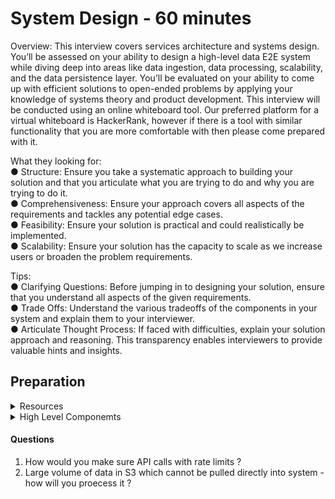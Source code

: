 # System Design - 60 minutes

Overview: This interview covers services architecture
and systems design. You’ll be assessed on your ability to
design a high-level data E2E system while diving deep
into areas like data ingestion, data processing, scalability,
and the data persistence layer. You’ll be evaluated on
your ability to come up with efficient solutions to
open-ended problems by applying your knowledge of
systems theory and product development. This interview
will be conducted using an online whiteboard tool. Our
preferred platform for a virtual whiteboard is HackerRank,
however if there is a tool with similar functionality that you are more comfortable with then please
come prepared with it.

What they looking for:\
● Structure: Ensure you take a systematic approach to building your solution and that you
articulate what you are trying to do and why you are trying to do it.\
● Comprehensiveness: Ensure your approach covers all aspects of the requirements and
tackles any potential edge cases.\
● Feasibility: Ensure your solution is practical and could realistically be implemented.\
● Scalability: Ensure your solution has the capacity to scale as we increase users or
broaden the problem requirements.

Tips:\
● Clarifying Questions: Before jumping in to designing your solution, ensure that you
understand all aspects of the given requirements.\
● Trade Offs: Understand the various tradeoffs of the components in your system and
explain them to your interviewer.\
● Articulate Thought Process: If faced with difficulties, explain your solution approach and
reasoning. This transparency enables interviewers to provide valuable hints and insights.


## Preparation 

<details>
    <summary>  Resources  </summary>

1. [System Design for Data]([https://www.youtube.com/watch?v=OWeQ_gCNe4k) 
2. System design Interview by Alex - Book
3. Design Data Intensive Application - Book
4. Youtube Videos - Arpit Bhayani, Gaurav Sen 
</details>


<details>
    <summary>  High Level Componemts </summary>


Let's say you have to Design an e-commerce platfrom related to data side

- Clarify what you are trying to make 
    - What does e-commerce means ? Nykaa, Amazon
    - Are you asking to build transactional or analytical system?
    - Who will be the end consumer 
    - What is the scale of data, what is anticipated scale in upcoming 6 months or a year?
    - Existing systems or services which I should be aware of ?
    - most important feature which I should start with ?

<h4> Back of envelope estimations </h4>

- Scale 
    - Power of 2 
        - 1 Kb 
        - 1 Mb 
        - 1 GB
        - 1 TB
        - 1 PB

- Latency - Microservices 
    - sending data over networks - compression(Json/Protobuff) - encoding (DDIA book)
    - Compression 
    - Multi region copy latency will matter

- Availability 
    - Pipeline criticality - no downtime - 99%
    - Pipeline Uptime
    - Tier 1, Tier 2, Tier 3 - Exception, ROllback implementation 

- Calculate storage requirements 
    - Total Data volume on a daily basis if you can tell
    - no of total users 
    - DAU or MAU 
    - Always round off the number to nearest 100
    - Daily 200 GB for 1 year = 200 * 400 = 8 * 10^4 = 80000 GB = 80 TB Data 
    - How much time you want to keep the data ? Purge? cold system? 
    - no. of seconds in a day ?

<h4> High Level Design - Draw.io </h4>

- Test Cases (CICD)
    
- Input 
    - Data Format
    - Frequency 
    - Schema Evolution (API data specially)
    - PII data or normal data (Governance/Encryption)

- Business Use Case
    - Metrics to track - promotional activity - inventory ? shelf? 
    - How freq will you track ? Batch or real time? 
    - SLA (how much time will you take - 4 hours- rollback)

- Output
    - Target System 
    - Data Retention 
    - Refresh Frequency 
    - Historical Data  

**Summary**
1. Real Time Analytics 
2. Historical Analysis 
3. Scalability (Data + Processing)
4. Flexible data model

<h4> Building a solution </h4>

Incoming Data Sources 
1. API 
2. DB (SQL/ No SQL)
3. Files

- There can be a system that can pick from API and put into KAFKA or can also put directly from API to KAFKA in real time. 
- 6 hour sync in DB -> S3(Raw Layer) -> How will you pull data into S3? what will be Partitioning strategy? 
- Processing Layer -> (Medallion Architecture)
    - Metrics 1 - Near Real time (FLINK/ Spark Streaming) -> will go to Kafka -> UI (superset) or Dashboard
    - Metric 2 - incremental data (hourly or daily folder) after 6 hour sync -> Snowflake DWH (transient or permanent table / view materialised or normal) or go back to No SQL 
    - Business Usecase 
    - Data Modelling is done one time - Fact and dimension writing - distinct values in dimension - snapshot 
 
1. Why Kafka ?
2. Why SQL, No SQL?
3. Ingestion Layer - Pull Data 
4. Scheduling - Cron/ Airflow 
5. CI/CD (Gitlab/ Code coverage/ Test Cases/ Roll Back)
6. Exception Handling (on whole system, Trade off, Fault Tolerance, roll back )

### Drill Down 
1. API 
- Microservices 
- Event Driven Architecture 
- Pull/ Push Mechanisam 
- Authentication (JWT, SAML)
- Design Pattern -> LLD
- LLD (object , class interaction) how will you pull data from API or Files?
- Async Programming (very infreq, multi processing, multi threading)

2. Database (Most Focus)
- SQL, No SQL
- DB Internals 
- Volume Challenges (if volume is increasing day by day where to keep data DB or DWH)
- Optimization - Query and DB 
- Indexing/ Sharding/ Caching/ Materialized view - which column and what indexing
- ACID 
- CAP Theorem
- Constraints/ Normalization/ Denormalization
- Leader Follower Architecture 
- Connection Pull 

3. File Type 
- Parquet/ORC/CSV - which you have used why? what optimizations?
- structured vs unstructured( how will you process, schema evolution)
- Hudi, Iceberg, Delta Table 

4. S3 (80 TB per year - where should we keep? Business - how much do they need?)
- Cost Analysis 
    - Amazon - starting orders in cache - earlier year they keep in different layer 
    - Logs - Purge because volume is too much - 6 months - machine generated 
- DataLake vs Delta Lake 
- Data at Rest Encryption 
- Partitioning (File and DB)

5. Kafka 
- Backpressure 
- offset management ( where it is stored, how, how can we bring it back)
- Broker/ Producer/ Consumer 
- Kafka Connect 
- Topic and its management(why, when replication)
- Auto Commit and Linger Time 
- Exactly once record process( Failure overcome, so that it is dropped, how kafka manages this? there should be no duplication, how will you resolve this?)
- Failure Overcome 
- Replication 

6. Spark Streaming 
If you will you use Kafka , you need streaming, either you use Microservice Architecture or Flink 
- Flink vs Spark Streaming 
    - Late Data Arrival
    - Sliding window 
    - Checkpointing
    - commits
    - stateful vs stateless
    - event time - one semantics at the time of generation - when data arrived or producer system generated data and why, fault tolerance
    - Fault Tolerance  Question: You have Kafka with retention of 6 hour for logs - Failure of Spark Streaming, retention is over- now how will you ensure logs are there? will you increase retention? - linked in post suggested 3 days - but kafka cluster will be full
    - Performance optimization 
    
7. Processing layer (Not much focus here)
- Dimensional Modelling 
- Lakehouse Architecture 


8. Spark 
- on which platform will you run this ?
- data transformation
- all questions


9. Medallion Architecture
- GOLD Layer 
    - PII data (RBAC Permission) row level and column level 
    - How will you put encryption - UDF in spark - Encryption logic - how to decrypt 
    - Unity Catalog( Databricks)
    

Dimension Modelling 
- ER diagram Practice 
- Fact and Dimension Table 
- Ecommerce (user, sales, inventory)
- Ride sharing App 
- Finance Domain (credit card details) 
- Health Domain 

10. Scheduling/ Orchestration 
- Airflow 
- Internal Working 
- Type of executor 
- DAG/ TASK
- operators/ Sensor
- Custom operator 
- Xcom
- Backfill 
- Pools
- Automation/ Microservices

11. Docker & Kubernetes 


Not Required
- Login management 
- CDN 
- Tokenisation 
- Maps 
- Ride Sharing on Data Side not on Application Side 

</details>


#### Questions 

1. How would you make sure API calls with rate limits ?
2. Large volume of data in S3 which cannot be pulled directly into system - how will you proecess it ?